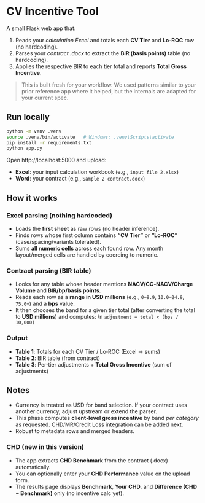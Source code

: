 # CV Incentive Tool

A small Flask web app that:
1) Reads your *calculation Excel* and totals each **CV Tier** and **Lo‑ROC** row (no hardcoding).
2) Parses your *contract .docx* to extract the **BIR (basis points)** table (no hardcoding).
3) Applies the respective BIR to each tier total and reports **Total Gross Incentive**.

> This is built fresh for your workflow. We used patterns similar to your prior reference app where it helped, but the internals are adapted for your current spec.

## Run locally

```bash
python -m venv .venv
source .venv/bin/activate   # Windows: .venv\Scripts\activate
pip install -r requirements.txt
python app.py
```

Open http://localhost:5000 and upload:
- **Excel**: your input calculation workbook (e.g., `input file 2.xlsx`)
- **Word**: your contract (e.g., `Sample 2 contract.docx`)

## How it works

### Excel parsing (nothing hardcoded)
- Loads the **first sheet** as raw rows (no header inference).
- Finds rows whose first column contains **“CV Tier”** or **“Lo‑ROC”** (case/spacing/variants tolerated).
- Sums **all numeric cells** across each found row. Any month layout/merged cells are handled by coercing to numeric.

### Contract parsing (BIR table)
- Looks for any table whose header mentions **NACV/CC‑NACV/Charge Volume** and **BIR/bp/basis points**.
- Reads each row as a **range in USD millions** (e.g., `0–9.9`, `10.0–24.9`, `75.0+`) and a **bps** value.
- It then chooses the band for a given tier total (after converting the total to **USD millions**) and computes:
  \n
  `adjustment = total × (bps / 10,000)`

### Output
- **Table 1**: Totals for each CV Tier / Lo‑ROC (Excel → sums)
- **Table 2**: BIR table (from contract)
- **Table 3**: Per‑tier adjustments + **Total Gross Incentive** (sum of adjustments)

## Notes
- Currency is treated as USD for band selection. If your contract uses another currency, adjust upstream or extend the parser.
- This phase computes **client‑level gross incentive** by band *per category* as requested. CHD/MR/Credit Loss integration can be added next.
- Robust to metadata rows and merged headers.


### CHD (new in this version)
- The app extracts **CHD Benchmark** from the contract (.docx) automatically.
- You can optionally enter your **CHD Performance** value on the upload form.
- The results page displays **Benchmark**, **Your CHD**, and **Difference (CHD − Benchmark)** only (no incentive calc yet).
